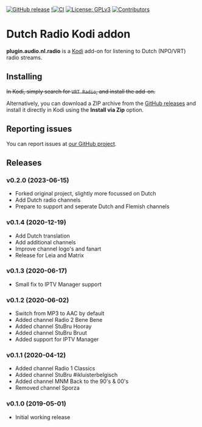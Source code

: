 [![GitHub release](https://img.shields.io/github/release/3dsbricker/plugin.audio.nl.radio.svg)](https://github.com/3dsbricker/plugin.audio.nl.radio/releases)
[!![CI](https://github.com/3dsbricker/plugin.audio.nl.radio/workflows/CI/badge.svg)](https://github.com/3dsbricker/plugin.audio.nl.radio/actions?query=workflow:CI)
[![License: GPLv3](https://img.shields.io/badge/License-GPLv3-yellow.svg)](https://opensource.org/licenses/GPLv3)
[![Contributors](https://img.shields.io/github/contributors/3dsbricker/plugin.audio.nl.radio.svg)](https://github.com/3dsbricker/plugin.audio.nl.radio/graphs/contributors)

# Dutch Radio Kodi addon
**plugin.audio.nl.radio** is a [Kodi](https://kodi.tv/) add-on for listening to Dutch (NPO/VRT) radio streams.

## Installing
~~In Kodi, simply search for `VRT Radio`, and install the add-on.~~

Alternatively, you can download a ZIP archive from the [GitHub releases](https://github.com/3dsbricker/plugin.audio.nl.radio/releases)
and install it directly in Kodi using the **Install via Zip** option.

## Reporting issues
You can report issues at [our GitHub project](https://github.com/3dsbricker/plugin.audio.nl.radio).

## Releases

### v0.2.0 (2023-06-15)
- Forked original project, slightly more focussed on Dutch
- Add Dutch radio channels
- Prepare to support and seperate Dutch and Flemish channels

### v0.1.4 (2020-12-19)
- Add Dutch translation
- Add additional channels
- Improve channel logo's and fanart
- Release for Leia and Matrix

### v0.1.3 (2020-06-17)
- Small fix to IPTV Manager support

### v0.1.2 (2020-06-02)
- Switch from MP3 to AAC by default
- Added channel Radio 2 Bene Bene
- Added channel StuBru Hooray
- Added channel StuBru Bruut
- Added support for IPTV Manager

### v0.1.1 (2020-04-12)
- Added channel Radio 1 Classics
- Added channel StuBru #ikluisterbelgisch
- Added channel MNM Back to the 90's & 00's
- Removed channel Sporza

### v0.1.0 (2019-05-01)
- Initial working release
